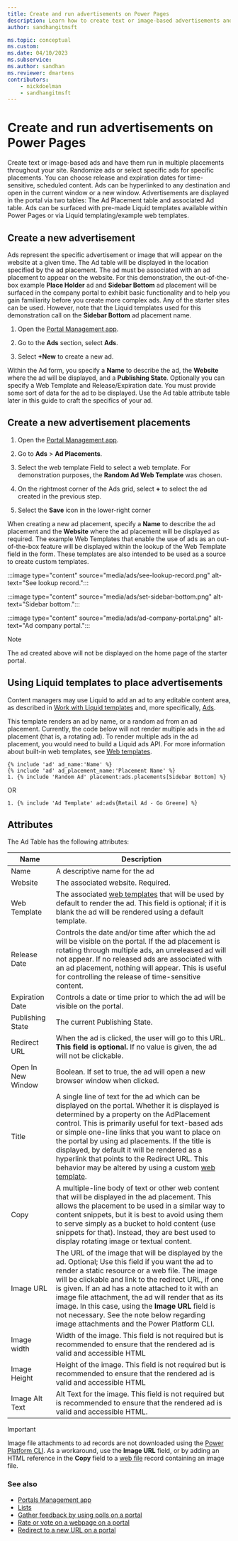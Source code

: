 ```yaml
---
title: Create and run advertisements on Power Pages
description: Learn how to create text or image-based advertisements and have them run in multiple placements throughout your site.
author: sandhangitmsft

ms.topic: conceptual
ms.custom: 
ms.date: 04/10/2023
ms.subservice: 
ms.author: sandhan
ms.reviewer: dmartens
contributors:
    - nickdoelman
    - sandhangitmsft
---
```


# Create and run advertisements on Power Pages

Create text or image-based ads and have them run in multiple placements throughout your site. Randomize ads or select specific ads for specific placements. You can choose release and expiration dates for time-sensitive, scheduled content. Ads can be hyperlinked to any destination and open in the current window or a new window. Advertisements are displayed in the portal via two tables: The Ad Placement table and associated Ad table. Ads can be surfaced with pre-made Liquid templates available within Power Pages or via Liquid templating/example web templates.

## Create a new advertisement

Ads represent the specific advertisement or image that will appear on the website at a given time. The Ad table will be displayed in the location specified by the ad placement. The ad must be associated with an ad placement to appear on the website. For this demonstration, the out-of-the-box example **Place Holder** ad and **Sidebar Bottom** ad placement will be surfaced in the company portal to exhibit basic functionality and to help you gain familiarity before you create more complex ads. Any of the starter sites can be used. However, note that the Liquid templates used for this demonstration call on the **Sidebar Bottom** ad placement name.

1. Open the [Portal Management app](portal-management-app.md).

1. Go to the **Ads** section, select **Ads**.

1. Select **+New** to create a new ad.

Within the Ad form, you specify a **Name** to describe the ad, the **Website** where the ad will be displayed, and a **Publishing State**. Optionally you can specify a Web Template and Release/Expiration date. You must provide some sort of data for the ad to be displayed. Use the Ad table attribute table later in this guide to craft the specifics of your ad.

## Create a new advertisement placements

1. Open the [Portal Management app](portal-management-app.md).

1. Go to **Ads** > **Ad Placements**.

1. Select the web template Field to select a web template. For demonstration purposes, the **Random Ad Web Template** was chosen.

1. On the rightmost corner of the Ads grid, select **+** to select the ad created in the previous step.

1. Select the **Save** icon in the lower-right corner

When creating a new ad placement, specify a **Name** to describe the ad placement and the **Website** where the ad placement will be displayed as required. The example Web Templates that enable the use of ads as an out-of-the-box feature will be displayed within the lookup of the Web Template field in the form. These templates are also intended to be used as a source to create custom templates.

:::image type="content" source="media/ads/see-lookup-record.png" alt-text="See lookup record.":::

:::image type="content" source="media/ads/set-sidebar-bottom.png" alt-text="Sidebar bottom.":::

:::image type="content" source="media/ads/ad-company-portal.png" alt-text="Ad company portal.":::

> [!NOTE] 
> The ad created above will not be displayed on the home page of the starter portal.

## Using Liquid templates to place advertisements

Content managers may use Liquid to add an ad to any editable content area, as described in [Work with Liquid templates](liquid/liquid-overview.md) and, more specifically, [Ads](liquid/liquid-objects.md#ads).

This template renders an ad by name, or a random ad from an ad placement. Currently, the code below will not render multiple ads in the ad placement (that is, a rotating ad). To render multiple ads in the ad placement, you would need to build a Liquid ads API. For more information about built-in web templates, see [Web templates](web-templates.md).

```
{% include 'ad' ad_name:'Name' %}
{% include 'ad' ad_placement_name:'Placement Name' %}
1. {% include 'Random Ad' placement:ads.placements[Sidebar Bottom] %}
```
OR 

```
1. {% include 'Ad Template' ad:ads{Retail Ad - Go Greene] %}
```
## Attributes

The Ad Table has the following attributes:

|        Name        |                                                                                                                                                                                                                                             Description                                                                                                                                                                                                                                              |
|--------------------|------------------------------------------------------------------------------------------------------------------------------------------------------------------------------------------------------------------------------------------------------------------------------------------------------------------------------------------------------------------------------------------------------------------------------------------------------------------------------------------------------|
|        Name        |                                                                                                                                                                                                                                    A descriptive name for the ad                                                                                                                                                                                                                                     |
|      Website       |                                                                                                                                                                                                                                  The associated website. Required.                                                                                                                                                                                                                                   |
|    Web Template    |                                                                                                                                                The associated [web templates](web-templates.md) that will be used by default to render the ad. This field is optional; if it is blank the ad will be rendered using a default template.                                                                                                                                                |
|    Release Date    |                                                                                      Controls the date and/or time after which the ad will be visible on the portal. If the ad placement is rotating through multiple ads, an unreleased ad will not appear. If no released ads are associated with an ad placement, nothing will appear. This is useful for controlling the release of time-sensitive content.                                                                                      |
|  Expiration Date   |                                                                                                                                                                                                             Controls a date or time prior to which the ad will be visible on the portal.                                                                                                                                                                                                             |
|  Publishing State  |                                                                                                                                                                                                                                    The current Publishing State.                                                                                                                                                                                                                                     |
|    Redirect URL    |                                                                                                                                                                                When the ad is clicked, the user will go to this URL. **This field is optional.** If no value is given, the ad will not be clickable.                                                                                                                                                                                 |
| Open In New Window |                                                                                                                                                                                                             Boolean. If set to true, the ad will open a new browser window when clicked.                                                                                                                                                                                                             |
|       Title        |  A single line of text for the ad which can be displayed on the portal. Whether it is displayed is determined by a property on the AdPlacement control. This is primarily useful for text-based ads or simple one-line links that you want to place on the portal by using ad placements. If the title is displayed, by default it will be rendered as a hyperlink that points to the Redirect URL. This behavior may be altered by using a custom [web template](web-templates.md).   |
|        Copy        |                                                                      A multiple-line body of text or other web content that will be displayed in the ad placement. This allows the placement to be used in a similar way to content snippets, but it is best to avoid using them to serve simply as a bucket to hold content (use snippets for that). Instead, they are best used to display rotating image or textual content.                                                                      |
|     Image URL      | The URL of the image that will be displayed by the ad. Optional; Use this field if you want the ad to render a static resource or a web file. The image will be clickable and link to the redirect URL, if one is given. If an ad has a note attached to it with an image file attachment, the ad will render that as its image. In this case, using the **Image URL** field is not necessary. See the note below regarding image attachments and the Power Platform CLI. |
|    Image width     |                                                                                                                                                                                    Width of the image. This field is not required but is recommended to ensure that the rendered ad is valid and accessible HTML                                                                                                                                                                                     |
|    Image Height    |                                                                                                                                                                                    Height of the image. This field is not required but is recommended to ensure that the rendered ad is valid and accessible HTML                                                                                                                                                                                    |
|   Image Alt Text   |                                                                                                                                                                                  Alt Text for the image. This field is not required but is recommended to ensure that the rendered ad is valid and accessible HTML.                                                                                                                                                                                  |

> [!IMPORTANT]
> Image file attachments to ad records are not downloaded using the [Power Platform CLI](power-platform-cli.md). As a workaround, use the **Image URL** field, or by adding an HTML reference in the **Copy** field to a [web file](web-files.md) record containing an image file.

### See also

- [Portals Management app](portal-management-app.md)  
- [Lists](lists.md)  
- [Gather feedback by using polls on a portal](gather-feedback-poll.md)  
- [Rate or vote on a webpage on a portal](rate-webpage.md)  
- [Redirect to a new URL on a portal](add-redirect-url.md)  


